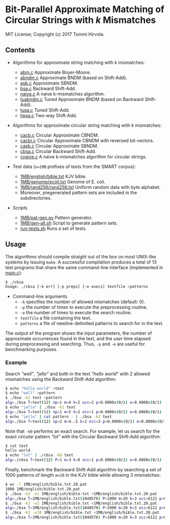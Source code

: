 Bit-Parallel Approximate Matching of Circular Strings with *k* Mismatches
=========================================================================

MIT License; Copyright (c) 2017 Tommi Hirvola.

Contents
--------

* Algorithms for approximate string matching with *k* mismatches:
    * [abm.c](abm.c) Approximate Boyer-Moore.
    * [abndm.c](abndm.c) Approximate BNDM (based on Shift-Add).
    * [asb.c](asb.c) Approximate SBNDM.
    * [bsa.c](bsa.c) Backward Shift-Add.
    * [naive.c](naive.c) A naive k-mismatches algorithm.
    * [tuabndm.c](tuabndm.c) Tuned Approximate BNDM (based on Backward Shift-Add).
    * [tusa.c](tusa.c) Tuned Shift-Add.
    * [twsa.c](twsa.c) Two-way Shift-Add.

* Algorithms for approximate circular string matching with *k* mismatches:
    * [cacb.c](cacb.c) Circular Approximate CBNDM.
    * [cacbr.c](cacbr.c) Circular Approximate CBNDM with reversed bit-vectors.
    * [casb.c](casb.c) Circular Approximate SBNDM.
    * [cbsa.c](cbsa.c) Circular Backward Shift-Add.
    * [cnaive.c](cnaive.c) A naive k-mismatches algorithm for circular strings.

* Test data (`n=1MB` prefixes of texts from the SMART corpus):
    * [1MB/english/bible.txt](1MB/english/bible.txt) KJV bible.
    * [1MB/genome/ecoli.txt](1MB/genome/ecoli.txt) Genome of E. coli.
    * [1MB/rand256/rand256.txt](1MB/rand256/rand256.txt) Uniform random data with byte alphabet.
    * Moreover, pregenerated pattern sets are included in the subdirectories.

* Scripts
    * [1MB/pat-gen.py](1MB/pat-gen.py) Pattern generator.
    * [1MB/gen-all.sh](1MB/gen-all.sh) Script to generate pattern sets.
    * [run-tests.sh](run-tests.sh) Runs a set of tests.

Usage
-----

The algorithms should compile straight out of the box on most UNIX-like systems
by issuing `make`. A successful compilation produces a total of 13 test programs
that share the same command-line interface (implemented in [main.c](main.c)):

```bash
$ ./cbsa
Usage: ./cbsa [-k err] [-p preps] [-e execs] textfile <patterns
```

* Command-line arguments
    * `-k` specifies the number of allowed mismatches (default: 0).
    * `-p` the number of times to execute the preprocessing routine.
    * `-e` the number of times to execute the search routine.
    * `textfile` a file containing the text.
    * `patterns` a file of newline-delimited patterns to search for in the text.

The output of the program shows the input parameters, the number of approximate
occurrences found in the text, and the *user* time elapsed during preprocessing
and searching. Thus, `-p` and `-e` are useful for benchmarking purposes.

### Example ###

Search *"well"*, *"jello"* and both in the text *"hello world*" with 2 allowed
mismatches using the Backward Shift-Add algorithm:

```bash
$ echo "hello world" >text  
$ echo "well" >pattern
$ ./bsa -k2 text <pattern
alg=./bsa T=text(12) np=1 m=4 k=2 occ=2 p=0.0000s(0/1) e=0.0000s(0/1)
$ echo "jello" | ./bsa -k2 text 
alg=./bsa T=text(12) np=1 m=5 k=2 occ=1 p=0.0000s(0/1) e=0.0000s(0/1)
$ echo "jello" | cat pattern - | ./bsa -k2 text
alg=./bsa T=text(12) np=2 m=4..5 k=2 occ=3 p=0.0000s(0/1) e=0.0000s(0/1)
```

Note that `-k0` performs an exact search. For example, let us search for the
exact *circular* pattern *"lol"* with the Circular Backward Shift-Add algorithm:

```bash
$ cat text
hello world
$ echo "lol" | ./cbsa -k0 text 
alg=./cbsa T=text(12) P=1 m=3 k=0 occ=1 p=0.0000s(0/1) e=0.0000s(0/1)
```

Finally, benchmark the Backward Shift-Add algorithm by searching a set of 1000
patterns of length `m=20` in the KJV bible while allowing 3 mismatches:

```bash
$ wc -l 1MB/english/bible.txt.20.pat                      
1000 1MB/english/bible.txt.20.pat
$ ./bsa -k3 -e1 1MB/english/bible.txt <1MB/english/bible.txt.20.pat
alg=./bsa T=1MB/english/bible.txt(1048576) P=1000 m=20 k=3 occ=6122 p=0.0000s(0/1) e=0.8900s(89/1)
$ ./bsa -k3 -e2 1MB/english/bible.txt <1MB/english/bible.txt.20.pat 
alg=./bsa T=1MB/english/bible.txt(1048576) P=1000 m=20 k=3 occ=6122 p=0.0000s(0/1) e=0.8400s(168/2)
$ ./bsa -k3 -e10 1MB/english/bible.txt <1MB/english/bible.txt.20.pat 
alg=./bsa T=1MB/english/bible.txt(1048576) P=1000 m=20 k=3 occ=6122 p=0.0000s(0/1) e=0.8200s(820/10)
```
